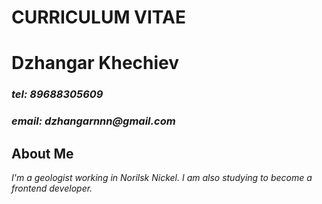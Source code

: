 # CURRICULUM VITAE

# Dzhangar Khechiev

### _tel: 89688305609_

### _email: dzhangarnnn@gmail.com_

## About Me

_I'm a geologist working in Norilsk Nickel. I am also studying to become a frontend developer._
